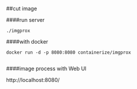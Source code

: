 
##cut image


####run server

```
./imgprox
```

####with docker

```
docker run -d -p 8080:8080 containerize/imgprox
 
```

####image process with Web UI

http://localhost:8080/




